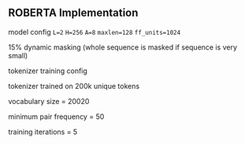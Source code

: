 ## ROBERTA Implementation

model config
`L=2` `H=256` `A=8` `maxlen=128` `ff_units=1024` 

15% dynamic masking (whole sequence is masked if sequence is very small)

tokenizer training config

tokenizer trained on 200k unique tokens

vocabulary size = 20020

minimum pair frequency = 50

training iterations = 5




